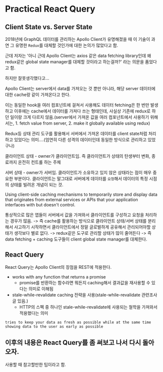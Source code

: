 # Practical React Query

## Client State vs. Server State

2018년에 GraphQL 데이터를 관리하는 Apollo Client가 유명해졌을 때 이 기술이 과연 그 유명한 `Redux`를 대체할 것인가에 대한 논의가 많았다고 함.

근데 저자는 '아니 근데 Apollo Client는 axios 같은 data fetching library인데 왜 redux같은 global state manager를 대체할 것이라고 하는걸까?' 라는 의문을 품었다고 함.

하지만 잘못생각했다고...

Apollo Client는 server에서 data를 가져오는 것 뿐만 아니라, 해당 server 데이터에 대한 cache랑 같이 가져온다고 한다.

이는 동일한 hook을 여러 컴포넌트에 걸쳐서 사용해도 데이터 fetching은 한 번만 발생하고 이후에는 cache에서 데이터를 가져다 쓰는 형태인데, 사실상 기존에 redux로 하던 일이랑 크게 다르지 않음.(server에서 가져온 값을 여러 컴포넌트에서 사용하기 위해서는, 1. fetch value from server, 2. make it globally available using redux)

Redux등 상태 관리 도구를 활용해서 서버에서 가져온 데이터를 client state처럼 처리하고 있었다는 의미....(엄연히 다른 성격의 데이터인데 동일한 방식으로 관리하고 있었구나)

클라이언트 상태 - owner가 클라이언트임. 즉 클라이언트가 상태의 탄생부터 변화, 종료까지 온전히 컨트롤 하는 주체

서버 상태 - owner가 서버임. 클라이언트가 소유하고 있지 않은 상태라는 점이 매우 중요한 부분이다. 클라이언트는 말그대로 서버에게 데이터를 `요청`해서 데이터의 특정 시점의 상태를 빌려온 개념이 되는 것.

Using client-side caching mechanisms to temporarily store and display data that originates from external services or APIs that your application interfaces with but doesn't control.

통상적으로 많은 앱들이 서버에서 값을 가져와서 클라이언트를 구성하고 요청을 처리하는 경우가 많음. -> 즉 cache를 활용하는 방식으로 클라이언트 상태/서버 상태를 분리해서 사고하기 시작하면서 클라이언트에서 정말 글로벌하게 공유해서 관리되어야할 상태가 생각보다 별로 없다. -> redux같은 도구로 관리할 상태가 많이 줄어든다 -> 즉 data fetching + caching 도구들이 client global state manager를 대체한다.

## React Query

React Query는 Apollo Client의 장점을 REST에 적용한다.

- works with any function that returns a promise
  - promise를 반환하는 함수라면 뭐든지 caching해서 결과값을 재사용할 수 있다는 의미로 이해됨
- stale-while-revalidate caching 전략을 사용(stale-while-revalidate 관련조사 글 있음.)
  - HTTP의 스펙 중 하나인 stale-while-revalidate에 사용되는 철학을 가져와서 적용했다는 의미

`tries to keep your data as fresh as possible while at the same time showing data to the user as early as possible`

## 이후의 내용은 React Query를 좀 써보고 나서 다시 돌아오자.

사용할 때 참고할만한 팁이라고 함.
